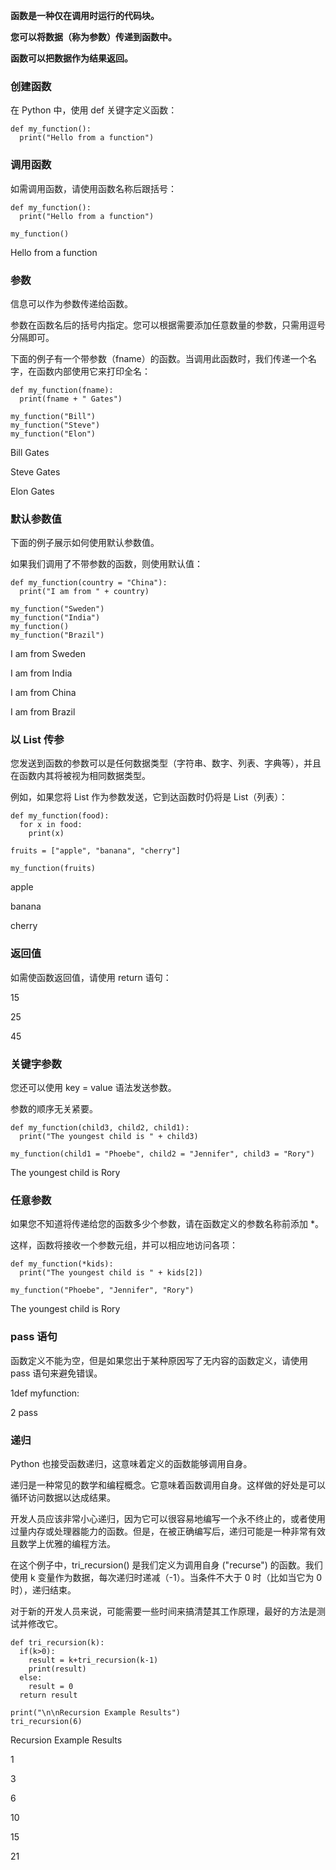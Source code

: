 **函数是一种仅在调用时运行的代码块。**

**您可以将数据（称为参数）传递到函数中。**

**函数可以把数据作为结果返回。**

### 创建函数

在 Python 中，使用 def 关键字定义函数：

```
def my_function():
  print("Hello from a function")
```

### 调用函数

如需调用函数，请使用函数名称后跟括号：

```
def my_function():
  print("Hello from a function")

my_function()
```

Hello from a function

### 参数

信息可以作为参数传递给函数。

参数在函数名后的括号内指定。您可以根据需要添加任意数量的参数，只需用逗号分隔即可。

下面的例子有一个带参数（fname）的函数。当调用此函数时，我们传递一个名字，在函数内部使用它来打印全名：

```
def my_function(fname):
  print(fname + " Gates")

my_function("Bill")
my_function("Steve")
my_function("Elon")
```
Bill Gates

Steve Gates

Elon Gates

### 默认参数值

下面的例子展示如何使用默认参数值。

如果我们调用了不带参数的函数，则使用默认值：

```
def my_function(country = "China"):
  print("I am from " + country)

my_function("Sweden")
my_function("India")
my_function()
my_function("Brazil")
```

I am from Sweden

I am from India

I am from China

I am from Brazil

### 以 List 传参

您发送到函数的参数可以是任何数据类型（字符串、数字、列表、字典等），并且在函数内其将被视为相同数据类型。

例如，如果您将 List 作为参数发送，它到达函数时仍将是 List（列表）：

```
def my_function(food):
  for x in food:
    print(x)

fruits = ["apple", "banana", "cherry"]

my_function(fruits)
```

apple

banana

cherry

### 返回值

如需使函数返回值，请使用 return 语句：

15

25

45

### 关键字参数

您还可以使用 key = value 语法发送参数。

参数的顺序无关紧要。

```
def my_function(child3, child2, child1):
  print("The youngest child is " + child3)

my_function(child1 = "Phoebe", child2 = "Jennifer", child3 = "Rory")
```

The youngest child is Rory

### 任意参数

如果您不知道将传递给您的函数多少个参数，请在函数定义的参数名称前添加 \*。

这样，函数将接收一个参数元组，并可以相应地访问各项：

```
def my_function(*kids):
  print("The youngest child is " + kids[2])

my_function("Phoebe", "Jennifer", "Rory")
```

The youngest child is Rory

### pass 语句

函数定义不能为空，但是如果您出于某种原因写了无内容的函数定义，请使用 pass 语句来避免错误。

1def myfunction:

2 pass

### 递归

Python 也接受函数递归，这意味着定义的函数能够调用自身。

递归是一种常见的数学和编程概念。它意味着函数调用自身。这样做的好处是可以循环访问数据以达成结果。

开发人员应该非常小心递归，因为它可以很容易地编写一个永不终止的，或者使用过量内存或处理器能力的函数。但是，在被正确编写后，递归可能是一种非常有效且数学上优雅的编程方法。

在这个例子中，tri_recursion() 是我们定义为调用自身 ("recurse") 的函数。我们使用 k 变量作为数据，每次递归时递减（-1）。当条件不大于 0 时（比如当它为 0 时），递归结束。

对于新的开发人员来说，可能需要一些时间来搞清楚其工作原理，最好的方法是测试并修改它。

```
def tri_recursion(k):
  if(k>0):
    result = k+tri_recursion(k-1)
    print(result)
  else:
    result = 0
  return result

print("\n\nRecursion Example Results")
tri_recursion(6)
```
Recursion Example Results

1

3

6

10

15

21